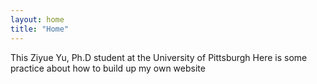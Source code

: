 ```yaml
---
layout: home
title: "Home"
---
```


This Ziyue Yu, Ph.D student at the University of Pittsburgh
Here is some practice about how to build up my own website

